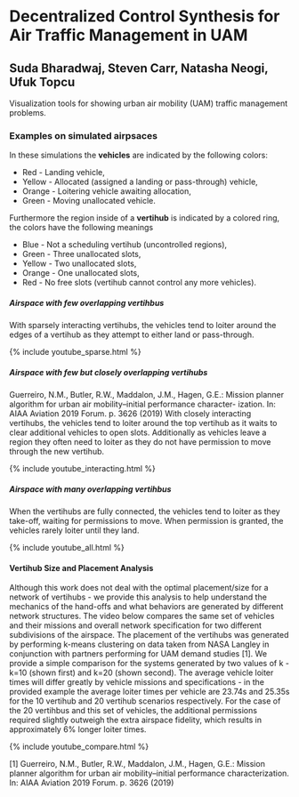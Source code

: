 # Decentralized Control Synthesis for Air Traffic Management in UAM

## Suda Bharadwaj, Steven Carr, Natasha Neogi, Ufuk Topcu

Visualization tools for showing urban air mobility (UAM) traffic management problems. 


### Examples on simulated airpsaces

In these simulations the <strong>vehicles</strong> are indicated by the following colors:
<ul>
<li>Red - Landing vehicle, </li>
<li>Yellow - Allocated (assigned a landing or pass-through) vehicle, </li>
<li>Orange - Loitering vehicle awaiting allocation,</li>
<li>Green - Moving unallocated vehicle.</li>
</ul>

Furthermore the region inside of a <strong>vertihub</strong> is indicated by a colored ring, the colors have the following meanings
<ul>
<li>Blue - Not a scheduling vertihub (uncontrolled regions),</li>
<li>Green - Three unallocated slots,</li>
<li>Yellow - Two unallocated slots, </li>
<li>Orange - One unallocated slots,</li>
<li>Red - No free slots (vertihub cannot control any more vehicles).</li>
</ul>


##### <em> Airspace with few overlapping vertihbus  </em>

With sparsely interacting vertihubs, the vehicles tend to loiter around the edges of a vertihub as they attempt to either land or pass-through.

{% include youtube_sparse.html %}

#####  <em> Airspace with few but closely overlapping vertihubs </em>
Guerreiro, N.M., Butler, R.W., Maddalon, J.M., Hagen, G.E.: Mission
planner algorithm for urban air mobility–initial performance character-
ization. In: AIAA Aviation 2019 Forum. p. 3626 (2019)
With closely interacting vertihubs, the vehicles tend to loiter around the top vertihub as it waits to clear additional vehicles to open slots. Additionally as vehicles leave a region they often need to loiter as they do not have permission to move through the new vertihub.

{% include youtube_interacting.html %}

##### <em> Airspace with many overlapping vertihbus </em>

When the vertihubs are fully connected, the vehicles tend to loiter as they take-off, waiting for permissions to move. When permission is granted, the vehicles rarely loiter until they land.

{% include youtube_all.html %}

#### Vertihub Size and Placement Analysis

Although this work does not deal with the optimal placement/size for a network of vertihubs - we provide this analysis to help understand the mechanics of the hand-offs and what behaviors are generated by different network structures.
The video below compares the same set of vehicles and their missions and overall network specification for two different subdivisions of the airspace.
The placement of the vertihubs was generated by performing k-means clustering on data taken from NASA Langley in conjunction with partners performing for UAM demand studies [1]. We provide a simple comparison for the systems generated by two values of k - k=10 (shown first) and k=20 (shown second). The average vehicle loiter times will differ greatly by vehicle missions and specifications - in the provided example the average loiter times per vehicle are 23.74s and 25.35s for the 10 vertihub and 20 vertihub scenarios respectively. For the case of the 20 vertihbus and this set of vehicles, the additional permissions required slightly outweigh the extra airspace fidelity, which results in approximately 6% longer loiter times.

{% include youtube_compare.html %}


[1] Guerreiro, N.M., Butler, R.W., Maddalon, J.M., Hagen, G.E.: Mission planner algorithm for urban air mobility–initial performance characterization. In: AIAA Aviation 2019 Forum. p. 3626 (2019)
